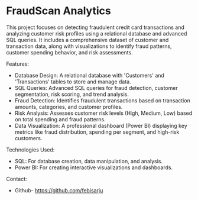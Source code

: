 # FraudScan Analytics

This project focuses on detecting fraudulent credit card transactions and analyzing customer risk profiles using a relational database and advanced SQL queries. It includes a comprehensive dataset of customer and transaction data, along with visualizations to identify fraud patterns, customer spending behavior, and risk assessments.

Features:
- Database Design: A relational database  with 'Customers' and 'Transactions' tables to store and manage data.
- SQL Queries: Advanced SQL queries for fraud detection, customer segmentation, risk scoring, and trend analysis.
- Fraud Detection: Identifies fraudulent transactions based on transaction amounts, categories, and customer profiles.
- Risk Analysis: Assesses customer risk levels (High, Medium, Low) based on total spending and fraud patterns.
- Data Visualization: A professional dashboard (Power BI) displaying key metrics like fraud distribution, spending per segment, and high-risk customers.

Technologies Used:

- SQL: For database creation, data manipulation, and analysis.
- Power BI: For creating interactive visualizations and dashboards.

Contact:
- Github- https://github.com/febisarju
